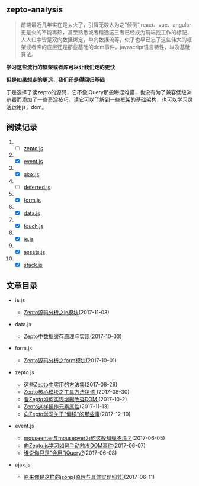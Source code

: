 ## zepto-analysis

> 前端最近几年实在是太火了，引得无数人为之"倾倒",react、vue、angular更是火的不能再热，甚至熟悉或者精通这三者已经成为前端找工作的标配，人人口中皆是双向数据绑定，单向数据流等，似乎也早已忘了这些伟大的框架或者库的底层还是那些基础的dom事件，javascript语言特性，以及基础算法。

**学习这些流行的框架或者库可以让我们走的更快**

**但是如果想走的更远，我们还是得回归基础**

于是选择了读zepto的源码，它不像jQuery那般晦涩难懂，也没有为了兼容低级浏览器而添加了一些奇淫技巧。读它可以了解到一些框架的基础架构，也可以学习灵活运用js，dom。


## 阅读记录

1. - [ ] [zepto.js](https://github.com/qianlongo/zepto-analysis/blob/master/src/zepto.js)

2. - [x] [event.js](https://github.com/qianlongo/zepto-analysis/blob/master/src/event.js)

3. - [x] [ajax.js](https://github.com/qianlongo/zepto-analysis/blob/master/src/ajax.js)

4. - [ ] [deferred.js](https://github.com/qianlongo/zepto-analysis/blob/master/src/deferred.js)

5. - [x] [form.js](https://github.com/qianlongo/zepto-analysis/blob/master/src/form.js)

6. - [x] [data.js](https://github.com/qianlongo/zepto-analysis/blob/master/src/data.js)

7. - [x] [touch.js](https://github.com/qianlongo/zepto-analysis/blob/master/src/touch.js)

8. - [x] [ie.js](https://github.com/qianlongo/zepto-analysis/blob/master/src/ie.js)

9. - [x] [assets.js](https://github.com/qianlongo/zepto-analysis/blob/master/src/assets.js)

10. - [x] [stack.js](https://github.com/qianlongo/zepto-analysis/blob/master/src/stack.js)

## 文章目录


* ie.js

  * [Zepto源码分析之ie模块](https://github.com/qianlongo/zepto-analysis/issues/10)(2017-11-03)

* data.js

  * [Zepto中数据缓存原理与实现](https://github.com/qianlongo/zepto-analysis/issues/9)(2017-10-03)

* form.js
  * [Zepto源码分析之form模块](https://github.com/qianlongo/zepto-analysis/issues/7)(2017-10-01)

* zepto.js

  * [这些Zepto中实用的方法集](https://github.com/qianlongo/zepto-analysis/issues/5)(2017-08-26)
  * [Zepto核心模块之工具方法拾遗 ](https://github.com/qianlongo/zepto-analysis/issues/6)(2017-08-30)
  * [看Zepto如何实现增删改查DOM ](https://github.com/qianlongo/zepto-analysis/issues/8)(2017-10-2)
  * [Zepto这样操作元素属性](https://github.com/qianlongo/zepto-analysis/issues/11)(2017-11-13)
  * [向Zepto学习关于"偏移"的那些事](https://github.com/qianlongo/zepto-analysis/issues/12)(2017-12-10)

* event.js

  * [mouseenter与mouseover为何这般纠缠不清？](https://github.com/qianlongo/zepto-analysis/issues/1)(2017-06-05)
  * [向Zepto.js学习如何手动触发DOM事件](https://github.com/qianlongo/zepto-analysis/issues/2)(2017-06-07)
  * [谁说你只是"会用"jQuery?](https://github.com/qianlongo/zepto-analysis/issues/3)(2017-06-08)

* ajax.js

  * [原来你是这样的jsonp(原理与具体实现细节)](https://github.com/qianlongo/zepto-analysis/issues/4)(2017-06-11)
